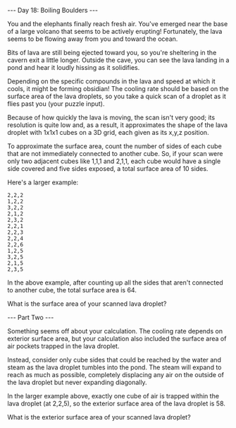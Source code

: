 --- Day 18: Boiling Boulders ---

You and the elephants finally reach fresh air. You've emerged near the base of a
large volcano that seems to be actively erupting! Fortunately, the lava seems to
be flowing away from you and toward the ocean.

Bits of lava are still being ejected toward you, so you're sheltering in the
cavern exit a little longer. Outside the cave, you can see the lava landing in a
pond and hear it loudly hissing as it solidifies.

Depending on the specific compounds in the lava and speed at which it cools, it
might be forming obsidian! The cooling rate should be based on the surface area
of the lava droplets, so you take a quick scan of a droplet as it flies past you
(your puzzle input).

Because of how quickly the lava is moving, the scan isn't very good; its
resolution is quite low and, as a result, it approximates the shape of the lava
droplet with 1x1x1 cubes on a 3D grid, each given as its x,y,z position.

To approximate the surface area, count the number of sides of each cube that are
not immediately connected to another cube. So, if your scan were only two
adjacent cubes like 1,1,1 and 2,1,1, each cube would have a single side covered
and five sides exposed, a total surface area of 10 sides.

Here's a larger example:

```
2,2,2
1,2,2
3,2,2
2,1,2
2,3,2
2,2,1
2,2,3
2,2,4
2,2,6
1,2,5
3,2,5
2,1,5
2,3,5
```

In the above example, after counting up all the sides that aren't connected to
another cube, the total surface area is 64.

What is the surface area of your scanned lava droplet?

--- Part Two ---

Something seems off about your calculation. The cooling rate depends on exterior
surface area, but your calculation also included the surface area of air pockets
trapped in the lava droplet.

Instead, consider only cube sides that could be reached by the water and steam
as the lava droplet tumbles into the pond. The steam will expand to reach as
much as possible, completely displacing any air on the outside of the lava
droplet but never expanding diagonally.

In the larger example above, exactly one cube of air is trapped within the lava
droplet (at 2,2,5), so the exterior surface area of the lava droplet is 58.

What is the exterior surface area of your scanned lava droplet?
